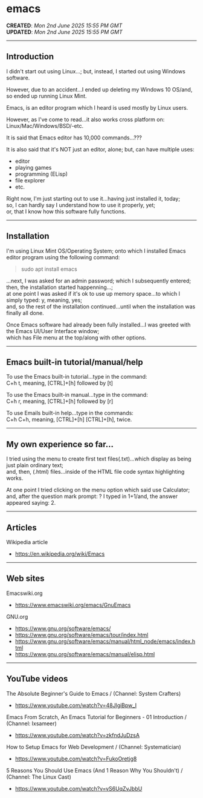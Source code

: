 # emacs

**CREATED**: *Mon 2nd June 2025 15:55 PM GMT*  
**UPDATED**: *Mon 2nd June 2025 15:55 PM GMT*  

-----

## Introduction

I didn't start out using Linux...; but, instead, I started out using Windows software.  

However, due to an accident...I ended up deleting my Windows 10 OS/and, so ended up running Linux Mint.    

Emacs, is an editor program which I heard is used mostly by Linux users.   

However, as I've come to read...it also works cross platform on: Linux/Mac/Windows/BSD/-etc.    

It is said that Emacs editor has 10,000 commands...???

It is also said that it's NOT just an editor, alone; but, can have multiple uses:  
- editor
- playing games
- programming (ELisp)
- file explorer
- etc.

Right now, I'm just starting out to use it...having just installed it, today;    
so, I can hardly say I understand how to use it properly, yet;      
or, that I know how this software fully functions.  

-----

## Installation

I'm using Linux Mint OS/Operating System; onto which I installed Emacs editor program using the following command:

> sudo apt install emacs

...next, I was asked for an admin password; which I subsequently entered;   
then, the installation started happenning...;  
at one point I was asked if it's ok to use up memory space...to which I simply typed: y, meaning, yes;  
and, so the rest of the installation continued...until when the installation was finally all done.  

Once Emacs software had already been fully installed...I was greeted with the Emacs UI/User Interface window;  
which has File menu at the top/along with other options.  

-----

## Emacs built-in tutorial/manual/help

To use the Emacs built-in tutorial...type in the command:  
C+h t, meaning, [CTRL]+[h] followed by [t]

To use the Emacs built-in manual...type in the command:  
C+h r, meaning, [CTRL]+[h] followed by [r]

To use Emails built-in help...type in the commands:  
C+h C+h, meaning, [CTRL]+[h] [CTRL]+[h], twice.

-----

## My own experience so far...

I tried using the menu to create first text files(.txt)...which display as being just plain ordinary text;      
and, then, (.html) files...inside of the HTML file code syntax highlighting works.  

At one point I tried clicking on the menu option which said use Calculator;  
and, after the question mark prompt: ? I typed in 1+1/and, the answer appeared saying: 2.  

-----

## Articles

Wikipedia article  
- https://en.wikipedia.org/wiki/Emacs  

-----

## Web sites

Emacswiki.org  
- https://www.emacswiki.org/emacs/GnuEmacs  

GNU.org  
- https://www.gnu.org/software/emacs/  
- https://www.gnu.org/software/emacs/tour/index.html
- https://www.gnu.org/software/emacs/manual/html_node/emacs/index.html  
- https://www.gnu.org/software/emacs/manual/elisp.html

-----

## YouTube videos

The Absolute Beginner's Guide to Emacs / (Channel: System Crafters)  
- https://www.youtube.com/watch?v=48JlgiBpw_I

Emacs From Scratch, An Emacs Tutorial for Beginners - 01 Introduction / (Channel: Ixsameer)  
- https://www.youtube.com/watch?v=zkfndJuDzsA

How to Setup Emacs for Web Development / (Channel: Systematician)  
- https://www.youtube.com/watch?v=FukoOretjg8  

5 Reasons You Should Use Emacs (And 1 Reason Why You Shouldn't) / (Channel: The Linux Cast)  
- https://www.youtube.com/watch?v=vS6UqZvJbbU  
  
